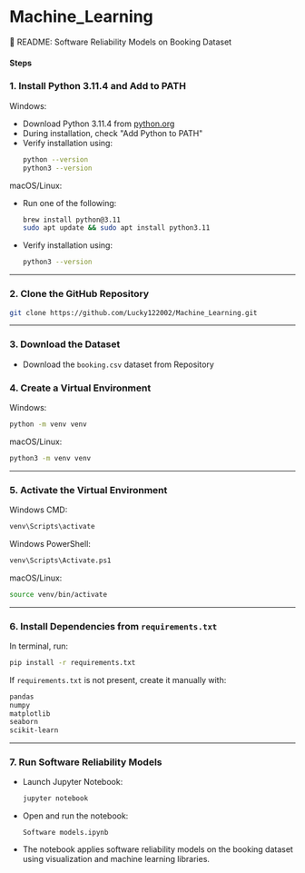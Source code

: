 # Machine_Learning

📘 README: Software Reliability Models on Booking Dataset

#### Steps

### 1. Install Python 3.11.4 and Add to PATH

Windows:

- Download Python 3.11.4 from [python.org](https://www.python.org/)
- During installation, check "Add Python to PATH"
- Verify installation using:
  ```bash
  python --version
  python3 --version
  ```

macOS/Linux:

- Run one of the following:
  ```bash
  brew install python@3.11
  sudo apt update && sudo apt install python3.11
  ```

- Verify installation using:
  ```bash
  python3 --version
  ```

---

### 2. Clone the GitHub Repository

```bash
git clone https://github.com/Lucky122002/Machine_Learning.git
```

---

### 3. Download the Dataset

- Download the `booking.csv` dataset from Repository

### 4. Create a Virtual Environment

Windows:

```bash
python -m venv venv
```

macOS/Linux:

```bash
python3 -m venv venv
```

---

### 5. Activate the Virtual Environment

Windows CMD:

```bash
venv\Scripts\activate
```

Windows PowerShell:

```bash
venv\Scripts\Activate.ps1
```

macOS/Linux:

```bash
source venv/bin/activate
```

---

### 6. Install Dependencies from `requirements.txt`

In terminal, run:

```bash
pip install -r requirements.txt
```

If `requirements.txt` is not present, create it manually with:

```txt
pandas
numpy
matplotlib
seaborn
scikit-learn
```

---

### 7. Run Software Reliability Models

- Launch Jupyter Notebook:
  ```bash
  jupyter notebook
  ```

- Open and run the notebook:
  ```
  Software models.ipynb
  ```

- The notebook applies software reliability models on the booking dataset using visualization and machine learning libraries.

